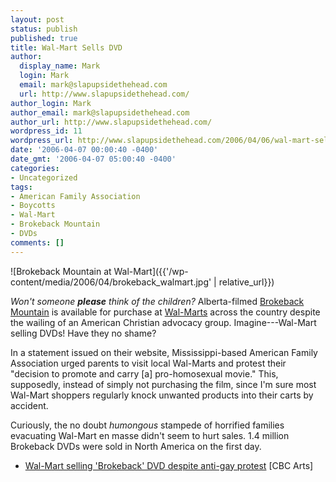 ```yaml
---
layout: post
status: publish
published: true
title: Wal-Mart Sells DVD
author:
  display_name: Mark
  login: Mark
  email: mark@slapupsidethehead.com
  url: http://www.slapupsidethehead.com/
author_login: Mark
author_email: mark@slapupsidethehead.com
author_url: http://www.slapupsidethehead.com/
wordpress_id: 11
wordpress_url: http://www.slapupsidethehead.com/2006/04/06/wal-mart-sells-dvd/
date: '2006-04-07 00:00:40 -0400'
date_gmt: '2006-04-07 05:00:40 -0400'
categories:
- Uncategorized
tags:
- American Family Association
- Boycotts
- Wal-Mart
- Brokeback Mountain
- DVDs
comments: []
---
```

![Brokeback Mountain at Wal-Mart]({{'/wp-content/media/2006/04/brokeback_walmart.jpg' | relative_url}})

_Won't someone **please** think of the children?_ Alberta-filmed [Brokeback Mountain](http://www.imdb.com/title/tt0388795/ "Brokeback on the IMDB") is available for purchase at [Wal-Marts](http://www.walmart.ca/ "Walmart Canada") across the country despite the wailing of an American Christian advocacy group. Imagine---Wal-Mart selling DVDs! Have they no shame?

In a statement issued on their website, Mississippi-based American Family Association urged parents to visit local Wal-Marts and protest their "decision to promote and carry [a] pro-homosexual movie." This, supposedly, instead of simply not purchasing the film, since I'm sure most Wal-Mart shoppers regularly knock unwanted products into their carts by accident.

Curiously, the no doubt _humongous_ stampede of horrified families evacuating Wal-Mart en masse didn't seem to hurt sales. 1.4 million Brokeback DVDs were sold in North America on the first day.

- [Wal-Mart selling 'Brokeback' DVD despite anti-gay protest](http://www.cbc.ca/story/arts/national/2006/04/06/brokeback-walmart-protest.html) [CBC Arts]
